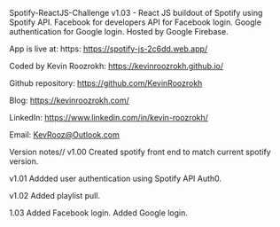 Spotify-ReactJS-Challenge v1.03 - React JS buildout of Spotify using Spotify API. Facebook for developers API for Facebook login. Google authentication for Google login. Hosted by Google Firebase.

App is live at: https: https://spotify-js-2c6dd.web.app/

Coded by Kevin Roozrokh: https://kevinroozrokh.github.io/

Github repository: https://github.com/KevinRoozrokh

Blog: https://kevinroozrokh.com/

LinkedIn: https://www.linkedin.com/in/kevin-roozrokh/

Email: KevRooz@Outlook.com


Version notes//
v1.00
Created spotify front end to match current spotify version.

v1.01
Addded user authentication using Spotify API Auth0.

v1.02
Added playlist pull. 

1.03 
Added Facebook login. Added Google login.


